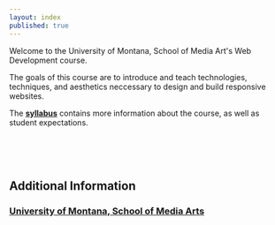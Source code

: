 ```yaml
---
layout: index
published: true
---
```


Welcome to the University of Montana, School of Media Art's Web Development course.

The goals of this course are to introduce and teach technologies, techniques, and aesthetics neccessary to design and build responsive websites.

The [**syllabus**]({{site.baseurl}}/modules/course-info/Syllabus-mart341/) contains more information about the course, as well as student expectations.

<br />
<br />
<br />

## Additional Information

### [University of Montana, School of Media Arts](http://www.umt.edu/mediaarts/)
